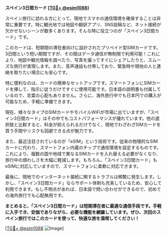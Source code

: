**スペイン3日間カード [[TG💪+ @esim1088](https://t.me/s/esim1088)]**

スペイン旅行に訪れる方にとって、現地でスマホの通信環境を確保することは非常に重要です。特に観光地では地図や翻訳アプリ、SNS投稿など、ネット接続が欠かせないシーンが数多くあります。そんな時に役立つのが「スペイン3日間カード」です。

このカードは、短期間の滞在者向けに設計されたプリペイド型SIMカードです。3日間という短い期間ですが、その間はデータ通信が無制限で利用可能！これにより、地図や観光情報を調べたり、写真を撮ってすぐにシェアしたりと、スムーズな旅行が実現します。また、音声通話も付帯しており、緊急時や現地の人と連絡を取りたい場合にも安心です。

特に便利なのは、カードの簡単なセットアップです。スマートフォンにSIMカードを挿して、指示に従うだけですぐに使用可能です。日本語の説明書も付属しているので、言葉の心配もありません。さらに、海外旅行中でも日本円での購入が可能なため、手軽に準備できます。

現在、様々なタイプのSIMカードやモバイルWiFiが市場に出ていますが、「スペイン3日間カード」はその中でもコストパフォーマンスが優れています。他の選択肢と比較すると、料金が抑えられるだけでなく、現地でわざわざSIMカードを買う手間やリスクも回避できる点が魅力です。

また、最近注目されているのが「eSIM」という技術です。従来の物理的なSIMカードに代わり、スマートフォン内蔵のチップで通信環境を設定するものです。これにより、複数の国や地域で異なるSIMカードを入れ替える必要がなくなり、旅行中の煩わしさを大幅に軽減します。もちろん、「スペイン3日間カード」もeSIMに対応していますので、スマートフォンに柔軟に対応できます。

最後に、現地でのインターネット接続に関するトラブルは頻繁に発生します。しかし、「スペイン3日間カード」ならサポート体制も充実しているため、安心して利用できます。もし不明点があれば、日本語で問い合わせができるので、初めての海外旅行でも心配無用です。

**まとめると、「スペイン3日間カード」は短期滞在者に最適な通信手段です。手軽に入手でき、安価でありながら、必要な機能を網羅しています。ぜひ、次回のスペイン旅行ではこのカードを使って、快適な旅を満喫してください！**

[[TG💪+ @esim1088](https://t.me/s/esim1088) ![Image](https://i.postimg.cc/Y0z9fWf4/image.png)]